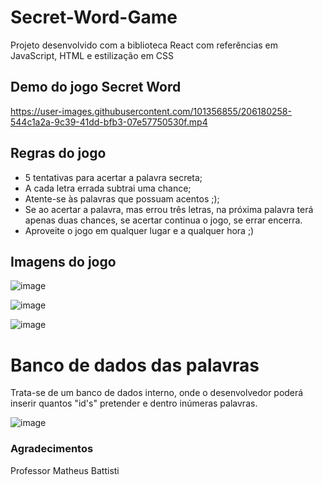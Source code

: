 # Secret-Word-Game
Projeto desenvolvido com a biblioteca React com referências em JavaScript, HTML e estilização em CSS

## Demo do jogo Secret Word

https://user-images.githubusercontent.com/101356855/206180258-544c1a2a-9c39-41dd-bfb3-07e57750530f.mp4

## Regras do jogo
- 5 tentativas para acertar a palavra secreta;
- A cada letra errada subtrai uma chance;
- Atente-se às palavras que possuam acentos ;);
- Se ao acertar a palavra, mas errou três letras, na próxima palavra terá apenas duas chances, se acertar continua o jogo, se errar encerra.
- Aproveite o jogo em qualquer lugar e a qualquer hora ;)

## Imagens do jogo

![image](https://user-images.githubusercontent.com/101356855/206148960-7f775a96-80b8-4f20-9d61-180e9ae3c231.png)

![image](https://user-images.githubusercontent.com/101356855/206148438-f15ff9ad-53b0-4dda-aaa6-b8e03eeb3d21.png)

![image](https://user-images.githubusercontent.com/101356855/206148820-bf67d3bb-252e-4535-bed7-63787340586d.png)

# Banco de dados das palavras

Trata-se de um banco de dados interno, onde o desenvolvedor poderá inserir quantos "id's" pretender e dentro inúmeras palavras.

![image](https://user-images.githubusercontent.com/101356855/206157526-f5743ede-575f-442e-a0ef-6ec296674566.png)


### Agradecimentos
Professor Matheus Battisti 

